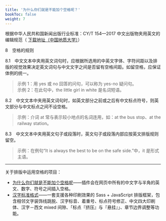 ```yaml
---
title: '为什么你们就是不能加个空格呢？'
bookToc: false
weight: 7
---
```


根据中华人民共和国新闻出版行业标准：CY/T 154—2017 中文出版物夹用英文的编辑规范（ [下载地址（中国地质大学）](https://cugp.cug.edu.cn/info/1046/4080.htm)）

8　空格的规则 

8.1　中文文本中夹用英文词句时，应根据所选用的中英文字体、字符间距以及排版的视觉效果决定英文词句与中文文字之间是否留有空格间距。如留空格，应保证体例的统一。 

> 示例 1：用 yes 或 no 回答的问句，可以称为 yes-no 疑问句。  
> 示例 2：在此句中，the little girl in white 是名词短语。

8.2　中文文本中夹用英文词句时，如英文部分之前或之后有中文标点符号，则英文部分与中文标点之间不设空格。

> 示例：介词 at 常与表示较小地点的名词连用，如：at the bus stop、at the railway station。

8.3　中文文本中夹用英文句子或段落时，英文句子或段落内部应按英文排版规则留空。 

> 示例：在例句“It is always the best to be on the safe side.”中，it 是形式主语。

---

关于排版中运用空格的项目：

- [为什么你们就是不能加个空格呢](https://github.com/vinta/pangu.js)——插件会在网页中所有的中文字与半角的英文、数字、符号之间插入空格。  
- [汉字标准格式](https://github.com/ethantw/Han)——一套支援各种印刷效果的 Sass + JavaScript 排版框架，包含相邻文字装饰线跳脱、汉字标音、着重号、标点符号修正、中文四大印刷体、汉字－西文 mixed 间隙、「标点『挤压』与『悬挂』」、章节边界调整等功能。
